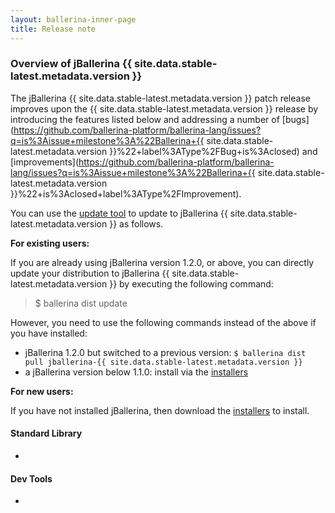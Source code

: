 ```yaml
---
layout: ballerina-inner-page
title: Release note
---
```

### Overview of jBallerina {{ site.data.stable-latest.metadata.version }}
The jBallerina {{ site.data.stable-latest.metadata.version }} patch release improves upon the {{ site.data.stable-latest.metadata.version }} release by introducing the features listed below and addressing a number of [bugs](https://github.com/ballerina-platform/ballerina-lang/issues?q=is%3Aissue+milestone%3A%22Ballerina+{{ site.data.stable-latest.metadata.version }}%22+label%3AType%2FBug+is%3Aclosed) and [improvements](https://github.com/ballerina-platform/ballerina-lang/issues?q=is%3Aissue+milestone%3A%22Ballerina+{{ site.data.stable-latest.metadata.version }}%22+is%3Aclosed+label%3AType%2FImprovement).

You can use the [update tool](/learn/keeping-ballerina-up-to-date/) to update to jBallerina {{ site.data.stable-latest.metadata.version }} as follows.

**For existing users:**

If you are already using jBallerina version 1.2.0, or above, you can directly update your distribution to jBallerina {{ site.data.stable-latest.metadata.version }} by executing the following command:

> $ ballerina dist update

However, you need to use the following commands instead of the above if you have installed:

- jBallerina 1.2.0 but switched to a previous version: `$ ballerina dist pull jballerina-{{ site.data.stable-latest.metadata.version }}`
- a jBallerina version below 1.1.0: install via the [installers](/downloads/)

**For new users:**

If you have not installed jBallerina, then download the [installers](/downloads/) to install.

#### Standard Library
- 

#### Dev Tools
- 


